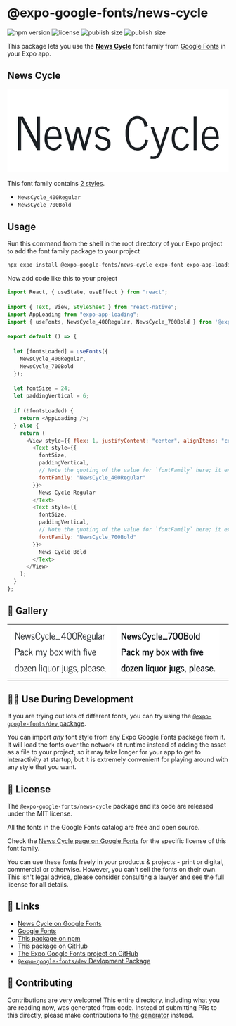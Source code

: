 # @expo-google-fonts/news-cycle

![npm version](https://flat.badgen.net/npm/v/@expo-google-fonts/news-cycle)
![license](https://flat.badgen.net/github/license/expo/google-fonts)
![publish size](https://flat.badgen.net/packagephobia/install/@expo-google-fonts/news-cycle)
![publish size](https://flat.badgen.net/packagephobia/publish/@expo-google-fonts/news-cycle)

This package lets you use the [**News Cycle**](https://fonts.google.com/specimen/News+Cycle) font family from [Google Fonts](https://fonts.google.com/) in your Expo app.

## News Cycle

![News Cycle](./font-family.png)

This font family contains [2 styles](#-gallery).

- `NewsCycle_400Regular`
- `NewsCycle_700Bold`

## Usage

Run this command from the shell in the root directory of your Expo project to add the font family package to your project

```sh
npx expo install @expo-google-fonts/news-cycle expo-font expo-app-loading
```

Now add code like this to your project

```js
import React, { useState, useEffect } from "react";

import { Text, View, StyleSheet } from "react-native";
import AppLoading from "expo-app-loading";
import { useFonts, NewsCycle_400Regular, NewsCycle_700Bold } from '@expo-google-fonts/news-cycle';

export default () => {

  let [fontsLoaded] = useFonts({
    NewsCycle_400Regular, 
    NewsCycle_700Bold
  });

  let fontSize = 24;
  let paddingVertical = 6;

  if (!fontsLoaded) {
    return <AppLoading />;
  } else {
    return (
      <View style={{ flex: 1, justifyContent: "center", alignItems: "center" }}>
        <Text style={{
          fontSize,
          paddingVertical,
          // Note the quoting of the value for `fontFamily` here; it expects a string!
          fontFamily: "NewsCycle_400Regular"
        }}>
          News Cycle Regular
        </Text>
        <Text style={{
          fontSize,
          paddingVertical,
          // Note the quoting of the value for `fontFamily` here; it expects a string!
          fontFamily: "NewsCycle_700Bold"
        }}>
          News Cycle Bold
        </Text>
      </View>
    );
  }
};
```

## 🔡 Gallery


||||
|-|-|-|
|![NewsCycle_400Regular](./NewsCycle_400Regular.ttf.png)|![NewsCycle_700Bold](./NewsCycle_700Bold.ttf.png)|||


## 👩‍💻 Use During Development

If you are trying out lots of different fonts, you can try using the [`@expo-google-fonts/dev` package](https://github.com/expo/google-fonts/tree/master/font-packages/dev#readme).

You can import _any_ font style from any Expo Google Fonts package from it. It will load the fonts over the network at runtime instead of adding the asset as a file to your project, so it may take longer for your app to get to interactivity at startup, but it is extremely convenient for playing around with any style that you want.


## 📖 License

The `@expo-google-fonts/news-cycle` package and its code are released under the MIT license.

All the fonts in the Google Fonts catalog are free and open source.

Check the [News Cycle page on Google Fonts](https://fonts.google.com/specimen/News+Cycle) for the specific license of this font family.

You can use these fonts freely in your products & projects - print or digital, commercial or otherwise. However, you can't sell the fonts on their own. This isn't legal advice, please consider consulting a lawyer and see the full license for all details.

## 🔗 Links

- [News Cycle on Google Fonts](https://fonts.google.com/specimen/News+Cycle)
- [Google Fonts](https://fonts.google.com/)
- [This package on npm](https://www.npmjs.com/package/@expo-google-fonts/news-cycle)
- [This package on GitHub](https://github.com/expo/google-fonts/tree/master/font-packages/news-cycle)
- [The Expo Google Fonts project on GitHub](https://github.com/expo/google-fonts)
- [`@expo-google-fonts/dev` Devlopment Package](https://github.com/expo/google-fonts/tree/master/font-packages/dev)

## 🤝 Contributing

Contributions are very welcome! This entire directory, including what you are reading now, was generated from code. Instead of submitting PRs to this directly, please make contributions to [the generator](https://github.com/expo/google-fonts/tree/master/packages/generator) instead.
